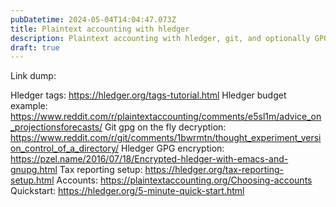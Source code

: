 ```yaml
---
pubDatetime: 2024-05-04T14:04:47.073Z
title: Plaintext accounting with hledger
description: Plaintext accounting with hledger, git, and optionally GPG
draft: true
---
```


Link dump:

Hledger tags: https://hledger.org/tags-tutorial.html
Hledger budget example: https://www.reddit.com/r/plaintextaccounting/comments/e5sl1m/advice_on_projectionsforecasts/
Git gpg on the fly decryption: https://www.reddit.com/r/git/comments/1bwrmtn/thought_experiment_version_control_of_a_directory/
Hledger GPG encryption: https://pzel.name/2016/07/18/Encrypted-hledger-with-emacs-and-gnupg.html
Tax reporting setup: https://hledger.org/tax-reporting-setup.html
Accounts: https://plaintextaccounting.org/Choosing-accounts
Quickstart: https://hledger.org/5-minute-quick-start.html

